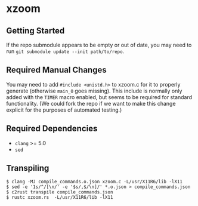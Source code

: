 # xzoom

## Getting Started

If the repo submodule appears to be empty or out of date, you may need to run `git submodule update --init path/to/repo`.

## Required Manual Changes

You may need to add `#include <unistd.h>` to xzoom.c for it to properly generate (otherwise `main_0` goes missing). This include is normally only added with the `TIMER` macro enabled, but seems to be required for standard functionality. (We could fork the repo if we want to make this change explicit for the purposes of automated testing.)

## Required Dependencies

* `clang` >= 5.0
* `sed`

## Transpiling

    $ clang -MJ compile_commands.o.json xzoom.c -L/usr/X11R6/lib -lX11
    $ sed -e '1s/^/[\n/' -e '$s/,$/\n]/' *.o.json > compile_commands.json
    $ c2rust transpile compile_commands.json
    $ rustc xzoom.rs  -L/usr/X11R6/lib -lX11
